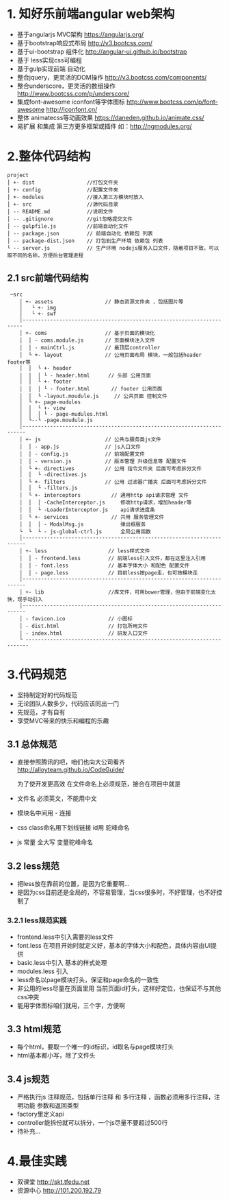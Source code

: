 # 1. 知好乐前端angular web架构

- 基于angularjs MVC架构   https://angularjs.org/
- 基于bootstrap响应式布局  http://v3.bootcss.com/
- 基于ui-bootstrap 组件化  http://angular-ui.github.io/bootstrap
- 基于 less实现css可编程
- 基于gulp实现前端 自动化
- 整合jquery，更灵活的DOM操作 http://v3.bootcss.com/components/
- 整合underscore，更灵活的数组操作  http://www.bootcss.com/p/underscore/
- 集成font-awesome iconfont等字体图标  http://www.bootcss.com/p/font-awesome   http://iconfont.cn/
- 整体 animatecss等动画效果  https://daneden.github.io/animate.css/
- 易扩展 和集成 第三方更多框架或插件  如：http://ngmodules.org/

# 2.整体代码结构

```
project
│ +- dist                 //打包文件夹
│ +- config               //配置文件夹
│ +- modules              //接入第三方模块时放入
│ +- src                  //源代码目录
│ -- README.md            //说明文件
│ -- .gitignore           //git忽略提交文件
│ -- gulpfile.js          //前端自动化文件
│ -- package.json         // 前端自动化 依赖包 列表
│ -- package-dist.json    // 打包到生产环境 依赖包 列表
└ -- server.js            // 生产环境 nodejs服务入口文件，随着项目不致，可以取不同的名称，方便后台管理进程
```
## 2.1 src前端代码结构
```
 ─src
    │ +- assets                 // 静态资源文件夹 ，包括图片等
    │	└ +- img
    │	└ +- swf
    │----------------------------------------------------------------------
    │ +- coms                   // 基于页面的模块化
    │  │ - coms.module.js       // 页面模块注入文件
    │  │ - mainCtrl.js          // 最顶层controller
    │  └ +- layout              // 公用页面布局 模块，一般包括header  footer等
    │  │  └ +- header
    │  │  │	└ - header.html      // 头部 公用页面
    │  │  └ +- footer
    │  │  │	└ - footer.html       // footer 公用页面
    │  │  └ -layout.moudule.js     // 公共页面 控制文件
    │  └ +- page-mudules
    │  │  └ +- view
    │  │  │	└ - page-mudules.html
    │  └--└ -page.moudule.js
    │-----------------------------------------------------------------------
    │ +- js                     // 公共与服务类js文件
    │  │ - app.js               // js入口文件
    │  │ - config.js            // 前端配置文件
    │  │ - version.js           // 版本管理 升级信息等 配置文件
    │  └ +- directives          // 公用 指令文件夹 后面可考虑拆分文件
    │  │  └ -directives.js
    │  └ +- filters             // 公用 过滤器广播夹 后面可考虑拆分文件
    │  │  └ -filters.js
    │  └ +- interceptors          // 通用http api请求管理 文件
    │  │  │ -CacheInterceptor.js     修改http请求，增加header等
    │  │  └ -LoaderInterceptor.js    api请求进度条
    │  └ +- services              // 共用 服务管理文件
    │  │  │ - ModalMsg.js            弹出框服务
    └  └  └ - js-global-ctrl.js      全局公用函数
    │-----------------------------------------------------------------------
    │ +- less                    // less样式文件
    │  │ - frontend.less         // 前端less引入文件，都在这里注入引用
    │  │ - font.less             // 基本字体大小 和配色 配置文件
    │  │ - page.less             // 目前less按page走，也可按模块走
    │-----------------------------------------------------------------------
    │ +- lib                     //库文件，可用bower管理，但由于前端变化太快，现手动引入
    │-----------------------------------------------------------------------
    │ - favicon.ico              // 小图标
    │ - dist.html                // 打包所用文件
    │ - index.html               // 研发入口文件
    └ -----------------------------------------------------------------------
```

# 3.代码规范

- 坚持制定好的代码规范
- 无论团队人数多少，代码应该同出一门
- 先规范，才有自有
- 享受MVC带来的快乐和编程的乐趣
## 3.1 总体规范

- 直接参照腾讯的吧，咱们也向大公司看齐  http://alloyteam.github.io/CodeGuide/
  
  为了使开发更高效
   在文件命名上必须规范，接合在项目中就是
 - 文件名 必须英文，不能用中文
 - 模块名中间用 - 连接
 - css class命名用下划线链接  id用 驼峰命名
 - js 常量 全大写  变量驼峰命名


## 3.2 less规范


- 把less放在靠前的位置，是因为它重要啊...
- 是因为css目前还是全局的，不容易管理，当css很多时，不好管理，也不好控制了


### 3.2.1 less规范实践

 - frontend.less中引入需要的less文件
 - font.less 在项目开始时就定义好，基本的字体大小和配色，具体内容由UI提供
 - basic.less中引入 基本的样式处理
 - modules.less 引入
 - less命名以page模块打头，保证和page命名的一致性
 - 非公用的less尽量在页面里用 当前页面id打头，这样好定位，也保证不与其他css冲突
 - 能用字体图标咱们就用，三个字，方便啊
 
 
## 3.3 html规范
 - 每个html，要取一个唯一的id标识，id取名与page模块打头
 - html基本都小写，除了文件头
 

## 3.4 js规范
 - 严格执行js 注释规范，包括单行注释 和 多行注释 ，函数必须用多行注释，注明功能 参数和返回类型
 - factory里定义api
 - controller能拆份就可以拆分，一个js尽量不要超过500行
 - 待补充...
 
 
# 4.最佳实践

 - 双课堂 http://skt.tfedu.net
 - 资源中心 http://101.200.192.79
